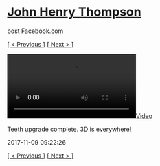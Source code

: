 # [John Henry Thompson](../README.md)
post Facebook.com

[[ < Previous ]](2017-11-09-2.md) [[ Next > ]](2017-11-08-1.md)

[![](../media/2017-11-09/Teeth-upgrade-complete-3D-is-everywhere.mp4)](../README.md)

Teeth upgrade complete. 3D is everywhere!

2017-11-09 09:22:26

[[ < Previous ]](2017-11-09-2.md) [[ Next > ]](2017-11-08-1.md)